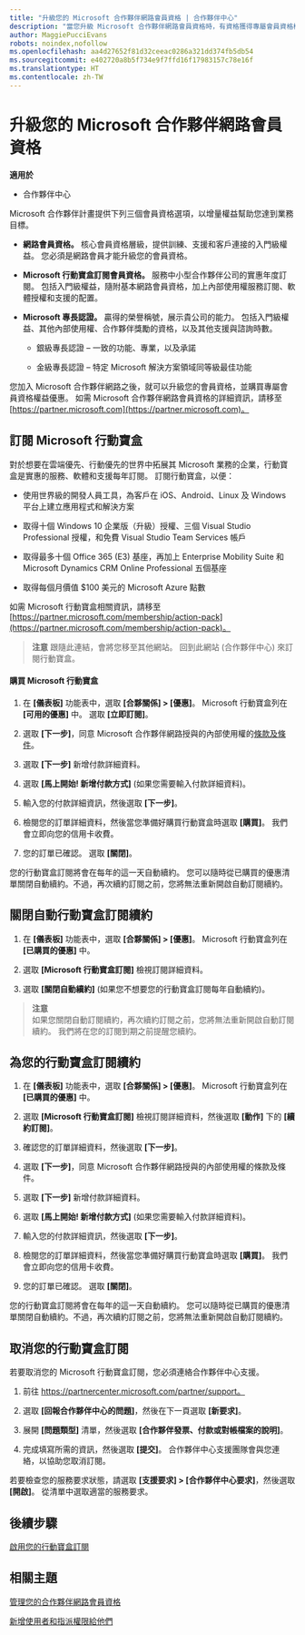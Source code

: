 ```yaml
---
title: "升級您的 Microsoft 合作夥伴網路會員資格 | 合作夥伴中心"
description: "當您升級 Microsoft 合作夥伴網路會員資格時，有資格獲得專屬會員資格權益。 了解如何尋找並購買可用的優惠。"
author: MaggiePucciEvans
robots: noindex,nofollow
ms.openlocfilehash: aa4d27652f81d32ceeac0286a321dd374fb5db54
ms.sourcegitcommit: e402720a8b5f734e9f7ffd16f17983157c78e16f
ms.translationtype: HT
ms.contentlocale: zh-TW
---
```

# <a name="upgrade-your-microsoft-partner-network-membership"></a>升級您的 Microsoft 合作夥伴網路會員資格

**適用於**

-  合作夥伴中心

Microsoft 合作夥伴計畫提供下列三個會員資格選項，以增量權益幫助您達到業務目標。

- **網路會員資格。** 核心會員資格層級，提供訓練、支援和客戶連接的入門級權益。 您必須是網路會員才能升級您的會員資格。

- **Microsoft 行動寶盒訂閱會員資格。** 服務中小型合作夥伴公司的實惠年度訂閱。 包括入門級權益，隨附基本網路會員資格，加上內部使用權服務訂閱、軟體授權和支援的配置。

- **Microsoft 專長認證。** 贏得的榮譽稱號，展示貴公司的能力。 包括入門級權益、其他內部使用權、合作夥伴獎勵的資格，以及其他支援與諮詢時數。

  - 銀級專長認證 – 一致的功能、專業，以及承諾

  - 金級專長認證 – 特定 Microsoft 解決方案領域同等級最佳功能

您加入 Microsoft 合作夥伴網路之後，就可以升級您的會員資格，並購買專屬會員資格權益優惠。 如需 Microsoft 合作夥伴網路會員資格的詳細資訊，請移至 [https://partner.microsoft.com](https://partner.microsoft.com)。


## <a name="subscribe-to-microsoft-action-pack"></a>訂閱 Microsoft 行動寶盒

對於想要在雲端優先、行動優先的世界中拓展其 Microsoft 業務的企業，行動寶盒是實惠的服務、軟體和支援每年訂閱。 訂閱行動寶盒，以便：

- 使用世界級的開發人員工具，為客戶在 iOS、Android、Linux 及 Windows 平台上建立應用程式和解決方案 

- 取得十個 Windows 10 企業版（升級）授權、三個 Visual Studio Professional 授權，和免費 Visual Studio Team Services 帳戶 

- 取得最多十個 Office 365 (E3) 基座，再加上 Enterprise Mobility Suite 和 Microsoft Dynamics CRM Online Professional 五個基座

- 取得每個月價值 $100 美元的 Microsoft Azure 點數

如需 Microsoft 行動寶盒相關資訊，請移至 [https://partner.microsoft.com/membership/action-pack](https://partner.microsoft.com/membership/action-pack)。 

>**注意** 跟隨此連結，會將您移至其他網站。 回到此網站 (合作夥伴中心) 來訂閱行動寶盒。


#### <a name="purchase-microsoft-action-pack"></a>購買 Microsoft 行動寶盒

1. 在 **\[儀表板\]** 功能表中，選取 **\[合夥關係\] > \[優惠\]**。 Microsoft 行動寶盒列在 **\[可用的優惠\]** 中。 選取 **\[立即訂閱\]**。 

2. 選取 **\[下一步\]**，同意 Microsoft 合作夥伴網路授與的內部使用權的[條款及條件](https://go.microsoft.com/fwlink/?linkid=842232)。  

3. 選取 **\[下一步\]** 新增付款詳細資料。 

4. 選取 **\[馬上開始! 新增付款方式\]** (如果您需要輸入付款詳細資料)。 

5. 輸入您的付款詳細資訊，然後選取 **\[下一步\]**。

6. 檢閱您的訂單詳細資料，然後當您準備好購買行動寶盒時選取 **\[購買\]**。 我們會立即向您的信用卡收費。

7. 您的訂單已確認。 選取 **\[關閉\]**。

您的行動寶盒訂閱將會在每年的這一天自動續約。 您可以隨時從已購買的優惠清單關閉自動續約。不過，再次續約訂閱之前，您將無法重新開啟自動訂閱續約。 


## <a name="turn-off-automatic-action-pack-subscription-renewal"></a>關閉自動行動寶盒訂閱續約

1. 在 **\[儀表板\]** 功能表中，選取 **\[合夥關係\] > \[優惠\]**。 Microsoft 行動寶盒列在 **\[已購買的優惠\]** 中。

2. 選取 **\[Microsoft 行動寶盒訂閱\]** 檢視訂閱詳細資料。 

3. 選取 **\[關閉自動續約\]** (如果您不想要您的行動寶盒訂閱每年自動續約)。 

>**注意**<br>
如果您關閉自動訂閱續約，再次續約訂閱之前，您將無法重新開啟自動訂閱續約。 我們將在您的訂閱到期之前提醒您續約。


## <a name="renew-your-action-pack-subscription"></a>為您的行動寶盒訂閱續約

1. 在 **\[儀表板\]** 功能表中，選取 **\[合夥關係\] > \[優惠\]**。 Microsoft 行動寶盒列在 **\[已購買的優惠\]** 中。

2. 選取 **\[Microsoft 行動寶盒訂閱\]** 檢視訂閱詳細資料，然後選取 **\[動作\]** 下的 **\[續約訂閱\]**。  

3. 確認您的訂單詳細資料，然後選取 **\[下一步\]**。

4. 選取 **\[下一步\]**，同意 Microsoft 合作夥伴網路授與的內部使用權的條款及條件。  

5. 選取 **\[下一步\]** 新增付款詳細資料。 

6. 選取 **\[馬上開始! 新增付款方式\]** (如果您需要輸入付款詳細資料)。 

7. 輸入您的付款詳細資訊，然後選取 **\[下一步\]**。

8. 檢閱您的訂單詳細資料，然後當您準備好購買行動寶盒時選取 **\[購買\]**。 我們會立即向您的信用卡收費。

9. 您的訂單已確認。 選取 **\[關閉\]**。

您的行動寶盒訂閱將會在每年的這一天自動續約。 您可以隨時從已購買的優惠清單關閉自動續約。不過，再次續約訂閱之前，您將無法重新開啟自動訂閱續約。 


## <a name="cancel-your-action-pack-subscription"></a>取消您的行動寶盒訂閱

若要取消您的 Microsoft 行動寶盒訂閱，您必須連絡合作夥伴中心支援。

1. 前往 https://partnercenter.microsoft.com/partner/support。

2. 選取 **\[回報合作夥伴中心的問題\]**，然後在下一頁選取 **\[新要求\]**。

3. 展開 **\[問題類型\]** 清單，然後選取 **\[合作夥伴發票、付款或對帳檔案的說明\]**。 

4. 完成填寫所需的資訊，然後選取 **\[提交\]**。 合作夥伴中心支援團隊會與您連絡，以協助您取消訂閱。

若要檢查您的服務要求狀態，請選取 **\[支援要求\] > \[合作夥伴中心要求\]**，然後選取 **\[開啟\]**。 從清單中選取適當的服務要求。  

 
## <a name="next-steps"></a>後續步驟

[啟用您的行動寶盒訂閱](manage-your-partner-network-benefits.md)


## <a name="related-topics"></a>相關主題

[管理您的合作夥伴網路會員資格](manage-your-partner-network-benefits.md)

[新增使用者和指派權限給他們](create-user-accounts-and-set-permissions.md)





